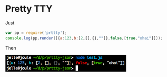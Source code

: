 # Pretty TTY

Just

```js
var pp = require('prttty');
console.log(pp.render([{a:123,b:[2,[],{},""]},false,[true,"ohai"]]));
```

Then

![colours](screenshot.png)
